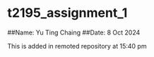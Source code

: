 # t2195_assignment_1

##Name: Yu Ting Chaing
##Date: 8 Oct 2024

This is added in remoted repository at 15:40 pm
